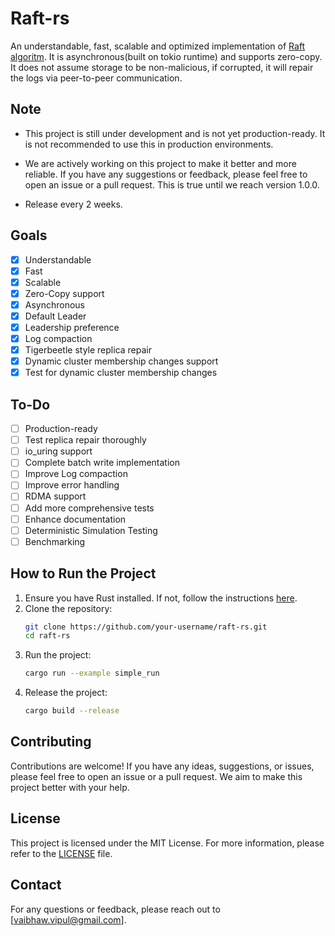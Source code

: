 # Raft-rs
An understandable, fast, scalable and optimized implementation of [Raft algoritm](https://en.wikipedia.org/wiki/Raft_(algorithm)).
It is asynchronous(built on tokio runtime) and supports zero-copy. It does not assume storage to be non-malicious, if corrupted, it will repair the logs via peer-to-peer communication. 

## Note
- This project is still under development and is not yet production-ready. It is not recommended to use this in production environments.

- We are actively working on this project to make it better and more reliable. If you have any suggestions or feedback, please feel free to open an issue or a pull request. This is true until we reach version 1.0.0.

- Release every 2 weeks.

## Goals
- [x] Understandable
- [x] Fast
- [x] Scalable
- [x] Zero-Copy support
- [x] Asynchronous
- [x] Default Leader 
- [x] Leadership preference
- [x] Log compaction
- [x] Tigerbeetle style replica repair
- [x] Dynamic cluster membership changes support
- [x] Test for dynamic cluster membership changes

## To-Do
- [ ] Production-ready
- [ ] Test replica repair thoroughly
- [ ] io_uring support
- [ ] Complete batch write implementation
- [ ] Improve Log compaction
- [ ] Improve error handling
- [ ] RDMA support
- [ ] Add more comprehensive tests
- [ ] Enhance documentation
- [ ] Deterministic Simulation Testing
- [ ] Benchmarking

## How to Run the Project
1. Ensure you have Rust installed. If not, follow the instructions [here](https://www.rust-lang.org/tools/install).
2. Clone the repository:
   ```sh
   git clone https://github.com/your-username/raft-rs.git
   cd raft-rs
   ```
3. Run the project:
   ```sh
   cargo run --example simple_run
   ```
4. Release the project:
   ```sh
   cargo build --release
   ```

## Contributing
Contributions are welcome! If you have any ideas, suggestions, or issues, please feel free to open an issue or a pull request. We aim to make this project better with your help.

## License
This project is licensed under the MIT License. For more information, please refer to the [LICENSE](LICENSE) file.

## Contact
For any questions or feedback, please reach out to [vaibhaw.vipul@gmail.com].
